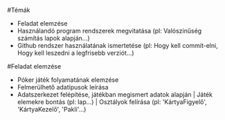 #Témák
 - Feladat elemzése
 - Használandó program rendszerek megvitatása
    (pl: Valószínűség számítás lapok alapján...)
 - Github rendszer használatának ismertetése
    (pl: Hogy kell commit-elni, Hogy kell leszedni a legfrisebb verziót...)

#Feladat elemzése
 - Póker játék folyamatának elemzése
 - Felmerülhető adatípusok leírása
 - Adatszerkezet felépítése, játékban megismert adatok alapján
    | Játék elemekre bontás (pl: lap...)
    | Osztályok felírása (pl: 'KártyaFigyelő', 'KártyaKezelő', 'Pakli'...)
